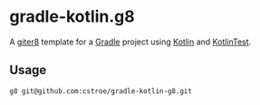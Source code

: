 # gradle-kotlin.g8

A [giter8](https://github.com/foundweekends/giter8) template for a [Gradle](https://gradle.org) project using [Kotlin](https://kotlinlang.org) and [KotlinTest](https://github.com/kotlintest/kotlintest).

## Usage

```
g8 git@github.com:cstroe/gradle-kotlin-g8.git
```
